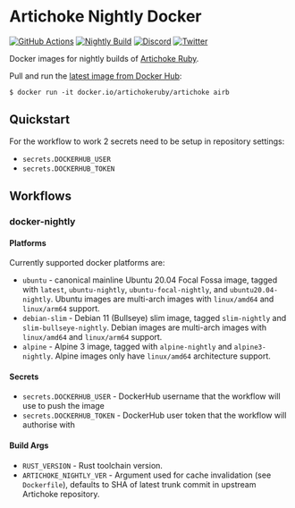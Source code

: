 # Artichoke Nightly Docker

[![GitHub Actions](https://github.com/artichoke/docker-artichoke-nightly/workflows/CI/badge.svg)](https://github.com/artichoke/docker-artichoke-nightly/actions)
[![Nightly Build](https://github.com/artichoke/docker-artichoke-nightly/workflows/Docker%20Image%20CI/badge.svg)](https://github.com/artichoke/docker-artichoke-nightly/actions)
[![Discord](https://img.shields.io/discord/607683947496734760)](https://discord.gg/QCe2tp2)
[![Twitter](https://img.shields.io/twitter/follow/artichokeruby?label=Follow&style=social)](https://twitter.com/artichokeruby)

Docker images for nightly builds of [Artichoke Ruby][artichoke-repo].

Pull and run the [latest image from Docker Hub][docker-hub]:

```console
$ docker run -it docker.io/artichokeruby/artichoke airb
```

## Quickstart

For the workflow to work 2 secrets need to be setup in repository settings:

- `secrets.DOCKERHUB_USER`
- `secrets.DOCKERHUB_TOKEN`

## Workflows

### docker-nightly

#### Platforms

Currently supported docker platforms are:

- `ubuntu` - canonical mainline Ubuntu 20.04 Focal Fossa image, tagged with
  `latest`, `ubuntu-nightly`, `ubuntu-focal-nightly`, and `ubuntu20.04-nightly`.
  Ubuntu images are multi-arch images with `linux/amd64` and `linux/arm64`
  support.
- `debian-slim` - Debian 11 (Bullseye) slim image, tagged `slim-nightly` and
  `slim-bullseye-nightly`. Debian images are multi-arch images with
  `linux/amd64` and `linux/arm64` support.
- `alpine` - Alpine 3 image, tagged with `alpine-nightly` and `alpine3-nightly`.
  Alpine images only have `linux/amd64` architecture support.

#### Secrets

- `secrets.DOCKERHUB_USER` - DockerHub username that the workflow will use to
  push the image
- `secrets.DOCKERHUB_TOKEN` - DockerHub user token that the workflow will
  authorise with

#### Build Args

- `RUST_VERSION` - Rust toolchain version.
- `ARTICHOKE_NIGHTLY_VER` - Argument used for cache invalidation (see
  `Dockerfile`), defaults to SHA of latest trunk commit in upstream Artichoke
  repository.

[artichoke-repo]: https://github.com/artichoke/artichoke
[docker-hub]: https://hub.docker.com/r/artichokeruby/artichoke
